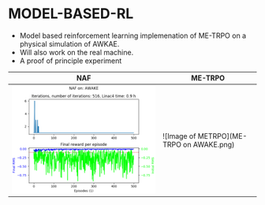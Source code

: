 # MODEL-BASED-RL
* Model based reinforcement learning implemenation of ME-TRPO on a physical simulation of AWKAE.
* Will also work on the real machine.
* A proof of principle experiment

NAF| ME-TRPO
------------ | -------------
![Image of NAF](NAFon_AWAKE.png)|![Image of METRPO](ME-TRPO on AWAKE.png)
